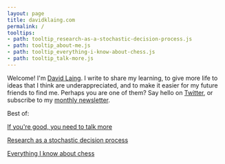```yaml
---
layout: page
title: davidklaing.com
permalink: /
tooltips: 
- path: tooltip_research-as-a-stochastic-decision-process.js
- path: tooltip_about-me.js
- path: tooltip_everything-i-know-about-chess.js
- path: tooltip_talk-more.js
---
```


Welcome! I'm <a id="about-me" class="internal-link" href="/about-me/">David Laing</a>. I write to share my learning, to give more life to ideas that I think are underappreciated, and to make it easier for my future friends to find me. Perhaps you are one of them? Say hello on <a class="external-link" target="_blank" href="https://twitter.com/davidklaing">Twitter</a>, or subscribe to my <a class="external-link" target="_blank" href="https://davidlaing.substack.com">monthly newsletter</a>.

Best of:

<a id="talk-more" class="internal-link" href="/talk-more/">If you're good, you need to talk more</a>

<a id="research-as-a-stochastic-decision-process" class="internal-link" href="/research-as-a-stochastic-decision-process/">Research as a stochastic decision process</a>

<a id="everything-i-know-about-chess" class="internal-link" href="/everything-i-know-about-chess/">Everything I know about chess</a>